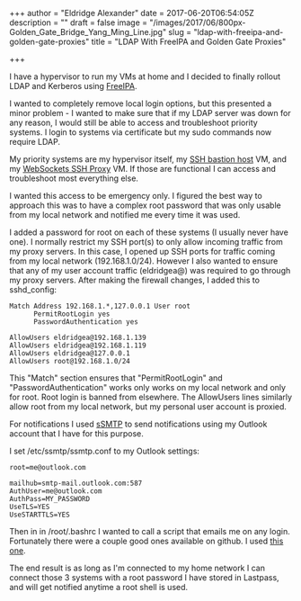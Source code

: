 +++
author = "Eldridge Alexander"
date = 2017-06-20T06:54:05Z
description = ""
draft = false
image = "/images/2017/06/800px-Golden_Gate_Bridge_Yang_Ming_Line.jpg"
slug = "ldap-with-freeipa-and-golden-gate-proxies"
title = "LDAP With FreeIPA and Golden Gate Proxies"

+++

I have a hypervisor to run my VMs at home and I decided to finally rollout LDAP and Kerberos using [FreeIPA](https://www.freeipa.org/page/Main_Page). 

I wanted to completely remove local login options, but this presented a minor problem - I wanted to make sure that if my LDAP server was down for any reason, I would still be able to access and troubleshoot priority systems. I login to systems via certificate but my sudo commands now require LDAP.

My priority systems are my hypervisor itself, my [SSH bastion host](https://blog.eldrid.ge/2015/03/29/golden-gate-ssh-config-files/) VM, and my [WebSockets SSH Proxy](https://blog.eldrid.ge/2016/02/28/proxy-ssh-for-chromeos/) VM. If those are functional I can access and troubleshoot most everything else.

I wanted this access to be emergency only. I figured the best way to approach this was to have a complex root password that was only usable from my local network and notified me every time it was used.

I added a password for root on each of these systems (I usually never have one). I normally restrict my SSH port(s) to only allow incoming traffic from my proxy servers. In this case, I opened up SSH ports for traffic coming from my local network (192.168.1.0/24). However I also wanted to ensure that any of my user account traffic (eldridgea@) was required to go through my proxy servers. After making the firewall changes, I added this to sshd_config:


    Match Address 192.168.1.*,127.0.0.1 User root
          PermitRootLogin yes
          PasswordAuthentication yes

    AllowUsers eldridgea@192.168.1.139
    AllowUsers eldridgea@192.168.1.119
    AllowUsers eldridgea@127.0.0.1
    AllowUsers root@192.168.1.0/24

This "Match" section ensures that "PermitRootLogin" and "PasswordAuthentication" works only works on my local network and only for root. Root login is banned from elsewhere. The AllowUsers lines similarly allow root from my local network, but my personal user account is proxied.

For notifications I used [sSMTP](https://wiki.debian.org/sSMTP) to send notifications using my Outlook account that I have for this purpose. 

I set /etc/ssmtp/ssmtp.conf to my Outlook settings:
     
    root=me@outlook.com

    mailhub=smtp-mail.outlook.com:587
    AuthUser=me@outlook.com
    AuthPass=MY_PASSWORD
    UseTLS=YES
    UseSTARTTLS=YES

Then in in /root/.bashrc I wanted to call a script that emails me on any login. Fortunately there were a couple good ones available on github. I used [this one](https://gist.github.com/tommybutler/6953743#file-iloggedin-sh).

The end result is as long as I'm connected to my home network I can connect those 3 systems with a root password I have stored in Lastpass, and will get notified anytime a root shell is used.